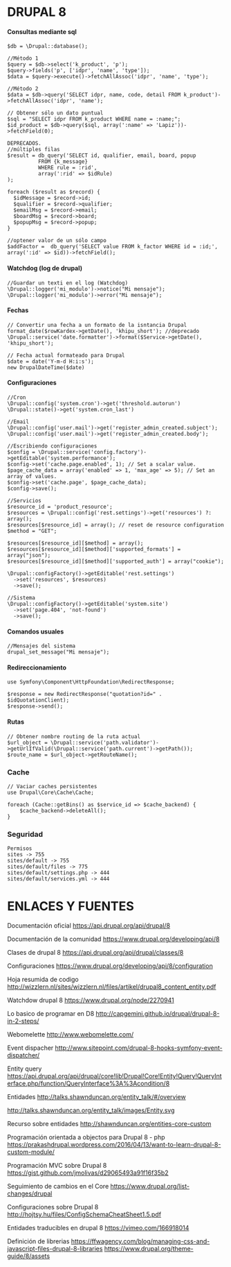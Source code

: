 DRUPAL 8
========

#### Consultas mediante sql
```
$db = \Drupal::database();

//Método 1
$query = $db->select('k_product', 'p');
$query->fields('p', ['idpr', 'name', 'type']);
$data = $query->execute()->fetchAllAssoc('idpr', 'name', 'type');

//Método 2
$data = $db->query('SELECT idpr, name, code, detail FROM k_product')->fetchAllAssoc('idpr', 'name');

// Obtener sólo un dato puntual
$sql = "SELECT idpr FROM k_product WHERE name = :name;";
$id_product = $db->query($sql, array(':name' => 'Lapiz'))->fetchField(0);

DEPRECADOS.
//múltiples filas
$result = db_query('SELECT id, qualifier, email, board, popup
          FROM {k_message}
          WHERE rule = :rid',
          array(':rid' => $idRule)
);

foreach ($result as $record) {
  $idMessage = $record->id;
  $qualifier = $record->qualifier;
  $emailMsg = $record->email;
  $boardMsg = $record->board;
  $popupMsg = $record->popup;
}
 
//optener valor de un sólo campo
$addFactor =  db_query('SELECT value FROM k_factor WHERE id = :id;', array(':id' => $id))->fetchField();
```

#### Watchdog (log de drupal)
```
//Guardar un texti en el log (Watchdog)
\Drupal::logger('mi_modulo')->notice("Mi mensaje");
\Drupal::logger('mi_modulo')->error("Mi mensaje");
```

#### Fechas
```
// Convertir una fecha a un formato de la isntancia Drupal
format_date($rowKardex->getDate(), 'khipu_short'); //deprecado
\Drupal::service('date.formatter')->format($Service->getDate(), 'khipu_short');

// Fecha actual formateado para Drupal
$date = date('Y-m-d H:i:s');
new DrupalDateTime($date)
```

#### Configuraciones
```
//Cron
\Drupal::config('system.cron')->get('threshold.autorun')
\Drupal::state()->get('system.cron_last')

//Email
\Drupal::config('user.mail')->get('register_admin_created.subject');
\Drupal::config('user.mail')->get('register_admin_created.body');

//Escribiendo configuraciones
$config = \Drupal::service('config.factory')->getEditable('system.performance');
$config->set('cache.page.enabled', 1); // Set a scalar value.
$page_cache_data = array('enabled' => 1, 'max_age' => 5); // Set an array of values.
$config->set('cache.page', $page_cache_data);
$config->save();

//Servicios
$resource_id = 'product_resource';
$resources = \Drupal::config('rest.settings')->get('resources') ?: array();
$resources[$resource_id] = array(); // reset de resource configuration
$method = "GET";

$resources[$resource_id][$method] = array();
$resources[$resource_id][$method]['supported_formats'] = array("json");
$resources[$resource_id][$method]['supported_auth'] = array("cookie");

\Drupal::configFactory()->getEditable('rest.settings')
  ->set('resources', $resources)
  ->save();

//Sistema
\Drupal::configFactory()->getEditable('system.site')
  ->set('page.404', 'not-found')
  ->save();

```

#### Comandos usuales
```
//Mensajes del sistema
drupal_set_message("Mi mensaje");
```

#### Redireccionamiento
```
use Symfony\Component\HttpFoundation\RedirectResponse;

$response = new RedirectResponse("quotation?id=" . $idQuotationClient);
$response->send();
```

#### Rutas
```
// Obtener nombre routing de la ruta actual
$url_object = \Drupal::service('path.validator')->getUrlIfValid(\Drupal::service('path.current')->getPath());
$route_name = $url_object->getRouteName();
```

### Cache
```
// Vaciar caches persistentes
use Drupal\Core\Cache\Cache;

foreach (Cache::getBins() as $service_id => $cache_backend) {
    $cache_backend->deleteAll();
}
```

### Seguridad
```
Permisos
sites -> 755
sites/default -> 755
sites/default/files -> 775
sites/default/settings.php -> 444
sites/default/services.yml -> 444
```

ENLACES Y FUENTES
=================
Documentación oficial
https://api.drupal.org/api/drupal/8

Documentación de la comunidad
https://www.drupal.org/developing/api/8

Clases de drupal 8
https://api.drupal.org/api/drupal/classes/8

Configuraciones
https://www.drupal.org/developing/api/8/configuration

Hoja resumida de codigo
http://wizzlern.nl/sites/wizzlern.nl/files/artikel/drupal8_content_entity.pdf

Watchdow drupal 8
https://www.drupal.org/node/2270941

Lo basico de programar en D8
http://capgemini.github.io/drupal/drupal-8-in-2-steps/

Webomelette
http://www.webomelette.com/

Event dispacher
http://www.sitepoint.com/drupal-8-hooks-symfony-event-dispatcher/

Entity query
https://api.drupal.org/api/drupal/core!lib!Drupal!Core!Entity!Query!QueryInterface.php/function/QueryInterface%3A%3Acondition/8

Entidades
http://talks.shawnduncan.org/entity_talk/#/overview

http://talks.shawnduncan.org/entity_talk/images/Entity.svg

Recurso sobre entidades
http://shawnduncan.org/entities-core-custom

Programación orientada a objectos para Drupal 8 - php
https://prakashdrupal.wordpress.com/2016/04/13/want-to-learn-drupal-8-custom-module/

Programación MVC sobre Drupal 8
https://gist.github.com/jmolivas/d29065493a91f16f35b2

Seguimiento de cambios en el Core
https://www.drupal.org/list-changes/drupal

Configuraciones sobre Drupal 8
http://hojtsy.hu/files/ConfigSchemaCheatSheet1.5.pdf

Entidades traducibles en drupal 8
https://vimeo.com/166918014

Definición de librerias
https://ffwagency.com/blog/managing-css-and-javascript-files-drupal-8-libraries
https://www.drupal.org/theme-guide/8/assets

